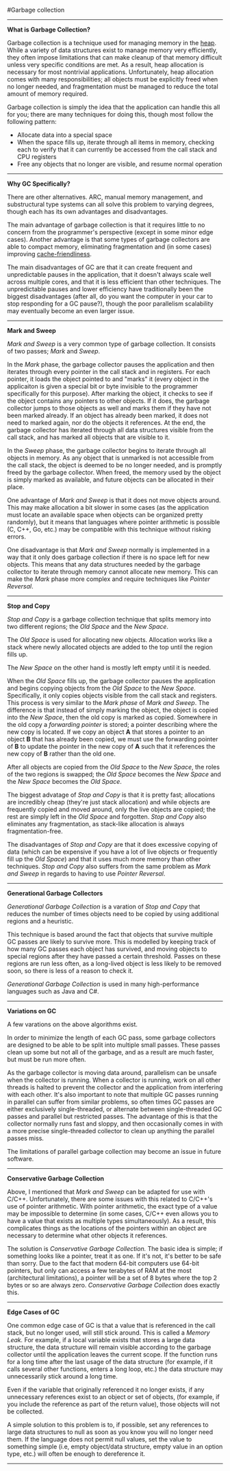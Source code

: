 #Garbage collection

---

**What is Garbage Collection?**

Garbage collection is a technique used for managing memory in the [heap](../Memory/stacksandheaps.md). While a variety of data structures exist to manage memory very efficiently, they often impose limitations that can make cleanup of that memory difficult unless very specific conditions are met. As a result, heap allocation is necessary for most nontrivial applications. Unfortunately, heap allocation comes with many responsibilities; all objects must be explicitly freed when no longer needed, and fragmentation must be managed to reduce the total amount of memory required.

Garbage collection is simply the idea that the application can handle this all for you; there are many techniques for doing this, though most follow the following pattern:
* Allocate data into a special space
* When the space fills up, iterate through all items in memory, checking each to verify that it can currently be accessed from the call stack and CPU registers
* Free any objects that no longer are visible, and resume normal operation

---

**Why GC Specifically?**

There are other alternatives. ARC, manual memory management, and substructural type systems can all solve this problem to varying degrees, though each has its own advantages and disadvantages.

The main advantage of garbage collection is that it requires little to no concern from the programmer's perspective (except in some minor edge cases). Another advantage is that some types of garbage collectors are able to compact memory, eliminating fragmentation and (in some cases) improving [cache-friendliness](../Memory/caches.md).

The main disadvantages of GC are that it can create frequent and unpredictable pauses in the application, that it doesn't always scale well across multiple cores, and that it is less efficient than other techniques. The unpredictable pauses and lower efficiency have traditionally been the biggest disadvantages (after all, do you want the computer in your car to stop responding for a GC pause?), though the poor parallelism scalability may eventually become an even larger issue.

---

**Mark and Sweep**

*Mark and Sweep* is a very common type of garbage collection. It consists of two passes; *Mark* and *Sweep*.

In the *Mark* phase, the garbage collector pauses the application and then iterates through every pointer in the call stack and in registers. For each pointer, it loads the object pointed to and "marks" it (every object in the applicaiton is given a special bit or byte invisible to the programmer specifically for this purpose). After marking the object, it checks to see if the object contains any pointers to other objects. If it does, the garbage collector jumps to those objects as well and marks them if they have not been marked already. If an object has already been marked, it does not need to marked again, nor do the objects it references. At the end, the garbage collector has iterated through all data structures visible from the call stack, and has marked all objects that are visible to it.

In the *Sweep* phase, the garbage collector begins to iterate through all objects in memory. As any object that is unmarked is not accessible from the call stack, the object is deemed to be no longer needed, and is promptly freed by the garbage collector. When freed, the memory used by the object is simply marked as available, and future objects can be allocated in their place.

One advantage of *Mark and Sweep* is that it does not move objects around. This may make allocation a bit slower in some cases (as the application must locate an available space when objects can be organized pretty randomly), but it means that languages where pointer arithmetic is possible (C, C++, Go, etc.) may be compatible with this technique without risking errors.

One disadvantage is that *Mark and Sweep* normally is implemented in a way that it only does garbage collection if there is no space left for new objects. This means that any data structures needed by the garbage collector to iterate through memory cannot allocate new memory. This can make the *Mark* phase more complex and require techniques like *Pointer Reversal*.

---

**Stop and Copy**

*Stop and Copy* is a garbage collection technique that splits memory into two different regions; the *Old Space* and the *New Space*.

The *Old Space* is used for allocating new objects. Allocation works like a stack where newly allocated objects are added to the top until the region fills up.

The *New Space* on the other hand is mostly left empty until it is needed.

When the *Old Space* fills up, the garbage collector pauses the application and begins copying objects from the *Old Space* to the *New Space*. Specifically, it only copies objects visible from the call stack and registers. This process is very similar to the *Mark phase* of *Mark and Sweep*. The difference is that instead of simply marking the object, the object is copied into the *New Space*, then the old copy is marked as copied. Somewhere in the old copy a *forwarding pointer* is stored; a pointer describing where the new copy is located. If we copy an object **A** that stores a pointer to an object **B** that has already been copied, we must use the forwarding pointer of **B** to update the pointer in the new copy of **A** such that it references the new copy of **B** rather than the old one.

After all objects are copied from the *Old Space* to the *New Space*, the roles of the two regions is swapped; the *Old Space* becomes the *New Space* and the *New Space* becomes the *Old Space*.

The biggest advatage of *Stop and Copy* is that it is pretty fast; allocations are incredibly cheap (they're just stack allocation) and while objects are frequently copied and moved around, only the live objects are copied; the rest are simply left in the *Old Space* and forgotten. *Stop and Copy* also eliminates any fragmentation, as stack-like allocation is always fragmentation-free.

The disadvantages of *Stop and Copy* are that it does excessive copying of data (which can be expensive if you have a lot of live objects or frequently fill up the *Old Space*) and that it uses much more memory than other techniques. *Stop and Copy* also suffers from the same problem as *Mark and Sweep* in regards to having to use *Pointer Reversal*.

---

**Generational Garbage Collectors**

*Generational Garbage Collection* is a varation of *Stop and Copy* that reduces the number of times objects need to be copied by using additional regions and a heuristic.

This technique is based around the fact that objects that survive multiple GC passes are likely to survive more. This is modelled by keeping track of how many GC passes each object has survived, and moving objects to special regions after they have passed a certain threshold. Passes on these regions are run less often, as a long-lived object is less likely to be removed soon, so there is less of a reason to check it.

*Generational Garbage Collection* is used in many high-performance languages such as Java and C#.

---

**Variations on GC**

A few varations on the above algorithms exist.

In order to minimize the length of each GC pass, some garbage collectors are designed to be able to be split into multiple small passes. These passes clean up some but not all of the garbage, and as a result are much faster, but must be run more often.

As the garbage collector is moving data around, parallelism can be unsafe when the collector is running. When a collector is running, work on all other threads is halted to prevent the collector and the application from interfering with each other. It's also important to note that multiple GC passes running in parallel can suffer from similar problems, so often times GC passes are either exclusively single-threaded, or alternate between single-threaded GC passes and parallel but restricted passes. The advantage of this is that the collector normally runs fast and sloppy, and then occasionally comes in with a more precise single-threaded collector to clean up anything the parallel passes miss.

The limitations of parallel garbage collection may become an issue in future software.

---

**Conservative Garbage Collection**

Above, I mentioned that *Mark and Sweep* can be adapted for use with C/C++. Unfortunately, there are some issues with this related to C/C++'s use of pointer arithmetic. With pointer arithmetic, the exact type of a value may be impossible to determine (in some cases, C/C++ even allows you to have a value that exists as multiple types simultaneously). As a result, this complicates things as the locations of the pointers within an object are necessary to determine what other objects it references.

The solution is *Conservative Garbage Collection.* The basic idea is simple; if something looks like a pointer, treat it as one. If it's not, it's better to be safe than sorry. Due to the fact that modern 64-bit computers use 64-bit pointers, but only can access a few terabytes of RAM at the most (architectural limitations), a pointer will be a set of 8 bytes where the top 2 bytes or so are always zero. *Conservative Garbage Collection* does exactly this.

---

**Edge Cases of GC**

One common edge case of GC is that a value that is referenced in the call stack, but no longer used, will still stick around. This is called a *Memory Leak.* For example, if a local variable exists that stores a large data structure, the data structure will remain visible according to the garbage collector until the application leaves the current scope. If the function runs for a long time after the last usage of the data structure (for example, if it calls several other functions, enters a long loop, etc.) the data structure may unnecessarily stick around a long time.

Even if the variable that originally referenced it no longer exists, if any unnecessary references exist to an object or set of objects, (for example, if you include the reference as part of the return value), those objects will not be collected.

A simple solution to this problem is to, if possible, set any references to large data structures to null as soon as you know you will no longer need them. If the language does not permit null values, set the value to something simple (i.e, empty object/data structure, empty value in an option type, etc.) will often be enough to dereference it.

---

